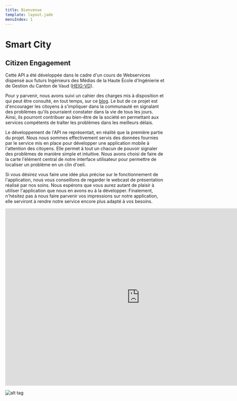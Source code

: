 ```yaml
---
title: Bienvenue
template: layout.jade
menuIndex: 1
---
```


# Smart City

## Citizen Engagement

Cette API a été développée dans le cadre d'un cours de Webservices dispensé aux futurs Ingénieurs des Médias de la Haute École d'Ingénierie et de Gestion du Canton de Vaud ([HEIG-VD](http://www.heig-vd.ch/)). 

Pour y parvenir, nous avons suivi un cahier des charges mis à disposition et qui peut être consulté, en tout temps, sur ce [blog](http://www.iflux.io/blog). Le but de ce projet est d'encourager les citoyens à s'impliquer dans la communauté en signalant des problèmes qu'ils pourraient constater dans la vie de tous les jours. Ainsi, ils pourront contribuer au bien-être de la société en permettant aux services compétents de traîter les problèmes dans les meilleurs délais.

Le développement de l'API ne représentait, en réalité que la première partie du projet. Nous nous sommes effectivement servis des données fournies par le service mis en place pour développer une application mobile à l'attention des citoyens. Elle permet à tout un chacun de pouvoir signaler des problèmes de manière simple et intuitive. Nous avons choisi de faire de la carte l'élément central de notre interface utilisateur pour permettre de localiser un problème en un clin d'oeil.

Si vous désirez vous faire une idée plus précise sur le fonctionnement de l'application, nous vous conseillons de regarder le webcast de présentation réalisé par nos soins. Nous espérons que vous aurez autant de plaisir à utiliser l'application que nous en avons eu à la développer. Finalement, n'hésitez pas à nous faire parvenir vos impressions sur notre application, elle serviront à rendre notre service encore plus adapté à vos besoins.

<iframe width="847" height="560" src="https://www.youtube.com/embed/Mu0KJCyIjf0" frameborder="0" allowfullscreen></iframe>

![alt tag](img/banner.jpg)